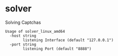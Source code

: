 # solver
Solving Captchas

```
Usage of solver_linux_amd64
  -host string
        listening Interface (default "127.0.0.1")
  -port string
        listening Port (default "8888")
```
